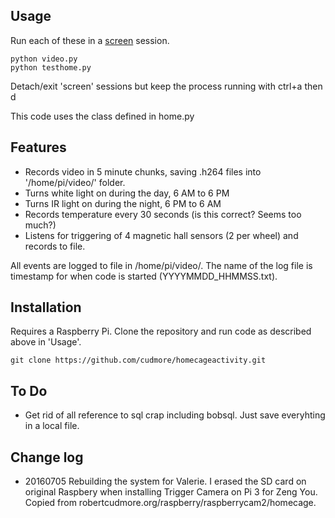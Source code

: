 ## Usage

Run each of these in a [screen][screen] session.

    python video.py
    python testhome.py

Detach/exit 'screen' sessions but keep the process running with ctrl+a then d

This code uses the class defined in home.py
  
## Features

 - Records video in 5 minute chunks, saving .h264 files into '/home/pi/video/' folder.
 - Turns white light on during the day, 6 AM to 6 PM
 - Turns IR light on during the night, 6 PM to 6 AM
 - Records temperature every 30 seconds (is this correct? Seems too much?)
 - Listens for triggering of 4 magnetic hall sensors (2 per wheel) and records to file. 

All events are logged to file in /home/pi/video/. The name of the log file is timestamp for when code is started (YYYYMMDD_HHMMSS.txt).

## Installation

Requires a Raspberry Pi. Clone the repository and run code as described above in 'Usage'.
    
    git clone https://github.com/cudmore/homecageactivity.git
    
    
## To Do

 - Get rid of all reference to sql crap including bobsql. Just save everyhting in a local file.
 
## Change log

 - 20160705 Rebuilding the system for Valerie. I erased the SD card on original Raspbery when installing Trigger Camera on Pi 3 for Zeng You. Copied from robertcudmore.org/raspberry/raspberrycam2/homecage.
 
 
[screen]: https://www.gnu.org/software/screen/
 